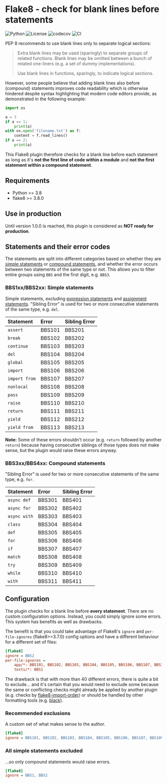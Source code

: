 # Flake8 - check for blank lines before statements

![Python](https://img.shields.io/badge/Python-3.8+-blue?logo=python&logoColor=white)
![License](https://img.shields.io/badge/License-MIT-blue)
![codecov](https://codecov.io/gh/ts-mk/flake8-bbs/branch/master/graph/badge.svg?token=PI2I083V09)
![CI](https://github.com/ts-mk/flake8-bbs/actions/workflows/tests.yml/badge.svg)

PEP 8 recommends to use blank lines only to separate logical sections:

> Extra blank lines may be used (sparingly) to separate groups of related functions. Blank lines may be omitted between a bunch of related one-liners (e.g. a set of dummy implementations).
>
> Use blank lines in functions, sparingly, to indicate logical sections.

However, some people believe that adding blank lines also before (compound) statements improves code readability which is otherwise hindered despite syntax highlighting that modern code editors provide, as demonstrated in the following example:

```python
import os

a = 3
if a == 1:
    print(a)
with os.open('filename.txt') as f:
    content = f.read_lines()
if a == 2:
    print(a)
```

This Flake8 plugin therefore checks for a blank line before each statement as long as it's **not the first line of code within a module** and **not the first statement within a compound statement**.


## Requirements

* Python >= 3.8
* flake8 >= 3.8.0


## Use in production

Until version 1.0.0 is reached, this plugin is considered as **NOT ready for production**.


## Statements and their error codes

The statements are split into different categories based on whether they are [simple statements](https://docs.python.org/3.11/reference/simple_stmts.html) or [compound statements](https://docs.python.org/3.11/reference/compound_stmts.html), and whether the error occurs between two statements of the same type or not. This allows you to filter entire groups using `BBS` and the first digit, e.g. `BBS3`.

### BBS1xx/BBS2xx: Simple statements

Simple statements, excluding [expression statements](https://docs.python.org/3.11/reference/simple_stmts.html#expression-statements) and [assignment statements](https://docs.python.org/3.11/reference/simple_stmts.html#assignment-statements). "Sibling Error" is used for two or more consecutive statements of the same type, e.g. `del`.

| Statement     | Error  | Sibling Error |
|:--------------|:-------|:--------------|
| `assert`      | BBS101 | BBS201        |
| `break`       | BBS102 | BBS202        |
| `continue`    | BBS103 | BBS203        |
| `del`         | BBS104 | BBS204        |
| `global`      | BBS105 | BBS205        |
| `import`      | BBS106 | BBS206        |
| `import from` | BBS107 | BBS207        |
| `nonlocal`    | BBS108 | BBS208        |
| `pass`        | BBS109 | BBS209        |
| `raise`       | BBS110 | BBS210        |
| `return`      | BBS111 | BBS211        |
| `yield`       | BBS112 | BBS212        |
| `yield from`  | BBS113 | BBS213        |

**Note:** Some of these errors shouldn't occur (e.g. `return` followed by another `return`) because having consecutive siblings of those types does not make sense, but the plugin would raise these errors anyway.

### BBS3xx/BBS4xx: Compound statements

"Sibling Error" is used for two or more consecutive statements of the same type, e.g. `for`.

| Statement    | Error  | Sibling Error |
|:-------------|:-------|:--------------|
| `async def`  | BBS301 | BBS401        |
| `async for`  | BBS302 | BBS402        |
| `async with` | BBS303 | BBS403        |
| `class`      | BBS304 | BBS404        |
| `def`        | BBS305 | BBS405        |
| `for`        | BBS306 | BBS406        |
| `if`         | BBS307 | BBS407        |
| `match`      | BBS308 | BBS408        |
| `try`        | BBS309 | BBS409        |
| `while`      | BBS310 | BBS410        |
| `with`       | BBS311 | BBS411        |


## Configuration

The plugin checks for a blank line before **every statement**. There are no custom configuration options. Instead, you could simply ignore some errors. This system has benefits as well as drawbacks.

The benefit is that you could take advantage of Flake8's `ignore` and `per-file-ignores` (flake8>=3.7.0) config options and have a different behaviour for a different set of files:

```ini
[flake8]
ignore = BBS2
per-file-ignores =
    app/*: BBS101, BBS102, BBS103, BBS104, BBS105, BBS106, BBS107, BBS109, BBS110
    tests/*: BBS1
```

The drawback is that with more than 40 different errors, there is quite a bit to exclude... and it's certain that you would need to exclude some because the same or conflicting checks might already be applied by another plugin (e.g. checks by [flake8-import-order](https://github.com/PyCQA/flake8-import-order)) or should be handled by other formatting tools (e.g. [black](https://github.com/psf/black)).

### Recommended exclusions

A custom set of what makes sense to the author.

```ini
[flake8]
ignore = BBS101, BBS102, BBS103, BBS104, BBS105, BBS106, BBS107, BBS109, BBS110, BBS2
```

### All simple statements excluded

...so only compound statements would raise errors.

```ini
[flake8]
ignore = BBS1, BBS2
```
